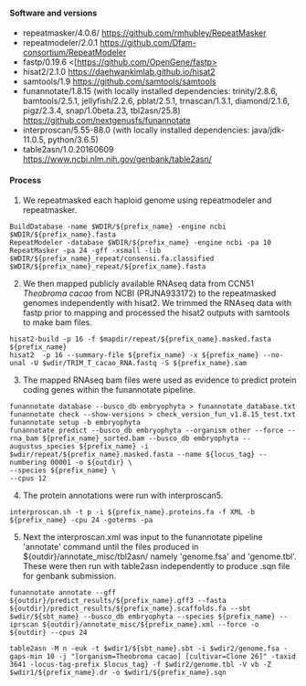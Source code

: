 #### Software and versions 
- repeatmasker/4.0.6/ <https://github.com/rmhubley/RepeatMasker>
- repeatmodeler/2.0.1 <https://github.com/Dfam-consortium/RepeatModeler>
- fastp/0.19.6 <[https://github.com/OpenGene/fastp>
- hisat2/2.1.0 <https://daehwankimlab.github.io/hisat2>
- samtools/1.9 <https://github.com/samtools/samtools>
- funannotate/1.8.15 (with locally installed dependencies: trinity/2.8.6, bamtools/2.5.1, jellyfish/2.2.6, pblat/2.5.1, trnascan/1.3.1, diamond/2.1.6, pigz/2.3.4, snap/1.0beta.23, tbl2asn/25.8) <https://github.com/nextgenusfs/funannotate>
- interproscan/5.55-88.0 (with locally installed dependencies: java/jdk-11.0.5, python/3.6.5)
- table2asn/1.0.20160609 <https://www.ncbi.nlm.nih.gov/genbank/table2asn/>

#### Process

1. We repeatmasked each haploid genome using repeatmodeler and repeatmasker.

```
BuildDatabase -name $WDIR/${prefix_name} -engine ncbi $WDIR/${prefix_name}.fasta
RepeatModeler -database $WDIR/${prefix_name} -engine ncbi -pa 10
RepeatMasker -pa 24 -gff -xsmall -lib $WDIR/${prefix_name}_repeat/consensi.fa.classified $WDIR/${prefix_name}_repeat/${prefix_name}.fasta
```

2. We then mapped publicly available RNAseq data from CCN51 _Theobroma cacao_ from NCBI (PRJNA933172) to the repeatmasked genomes independently with hisat2. We trimmed the RNAseq data with fastp prior to mapping and processed the hisat2 outputs with samtools to make bam files.

```
hisat2-build -p 16 -f $mapdir/repeat/${prefix_name}.masked.fasta ${prefix_name}
hisat2  -p 16 --summary-file ${prefix_name} -x ${prefix_name} --no-unal -U $wdir/TRIM_T_cacao_RNA.fastq -S ${prefix_name}.sam
```

3. The mapped RNAseq bam files were used as evidence to predict protein coding genes within the funannotate pipeline.

```
funannotate database --busco_db embryophyta > funannotate_database.txt
funannotate check --show-versions > check_version_fun_v1.8.15_test.txt
funannotate setup -b embryophyta
funannotate predict --busco_db embryophyta --organism other --force --rna_bam ${prefix_name}_sorted.bam --busco_db embryophyta --augustus_species ${prefix_name} -i $wdir/repeat/${prefix_name}.masked.fasta --name ${locus_tag} --numbering 00001 -o ${outdir} \
--species ${prefix_name} \
--cpus 12
```

4. The protein annotations were run with interproscan5.

```
interproscan.sh -t p -i ${prefix_name}.proteins.fa -f XML -b ${prefix_name} -cpu 24 -goterms -pa
```
5. Next the interproscan.xml was input to the funannotate pipeline 'annotate' command until the files produced in ${outdir}/annotate_misc/tbl2asn/ namely 'genome.fsa' and 'genome.tbl'. These were then run with table2asn independently to produce .sqn file for genbank submission.

```
funannotate annotate --gff ${outdir}/predict_results/${prefix_name}.gff3 --fasta ${outdir}/predict_results/${prefix_name}.scaffolds.fa --sbt $wdir/${sbt_name} --busco_db embryophyta --species ${prefix_name} --iprscan ${outdir}/annotate_misc/${prefix_name}.xml --force -o ${outdir} --cpus 24

```

```
table2asn -M n -euk -t $wdir1/${sbt_name}.sbt -i $wdir2/genome.fsa -gaps-min 10 -j "[organism=Theobroma cacao] [cultivar=Clone 26]" -taxid 3641 -locus-tag-prefix $locus_tag} -f $wdir2/genome.tbl -V vb -Z $wdir1/${prefix_name}.dr -o $wdir1/${prefix_name}.sqn
```
